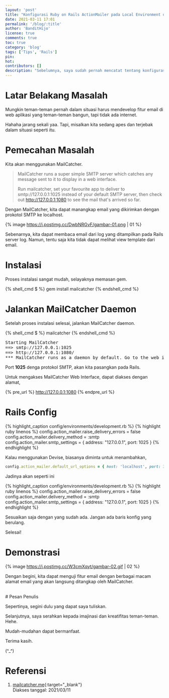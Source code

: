 ```yaml
---
layout: 'post'
title: "Konfigurasi Ruby on Rails ActionMailer pada Local Environment dengan MailCatcher"
date: 2021-03-11 17:01
permalink: '/blog/:title'
author: 'BanditHijo'
license: true
comments: true
toc: true
category: 'blog'
tags: ['Tips', 'Rails']
pin:
hot:
contributors: []
description: "Sebelumnya, saya sudah pernah mencatat tentang konfigurasi ActionMailer dengan memanfaatkan Gmail SMTP protokol untuk mengirimkan email confirmation. Untuk testing di lokal, kita dapat memanfaatkan tools MailCatcher."
---
```


# Latar Belakang Masalah

Mungkin teman-teman pernah dalam situasi harus mendevelop fitur email di web aplikasi yang teman-teman bangun, tapi tidak ada internet.

Hahaha jarang sekali yaa. Tapi, misalkan kita sedang apes dan terjebak dalam situasi seperti itu.

# Pemecahan Masalah

Kita akan menggunakan MailCatcher.

> MailCatcher runs a super simple SMTP server which catches any message sent to it to display in a web interface.
>
> Run mailcatcher, set your favourite app to deliver to smtp://127.0.0.1:1025 instead of your default SMTP server, then check out http://127.0.0.1:1080 to see the mail that's arrived so far.

Dengan MailCatcher, kita dapat manangkap email yang dikirimkan dengan prokotol SMTP ke localhost.

{% image https://i.postimg.cc/DwbNRGvF/gambar-01.png | 01 %}

Sebenarnya, kita dapat membaca email dari log yang ditampilkan pada Rails server log. Namun, tentu saja kita tidak dapat melihat view template dari email.

# Instalasi

Proses instalasi sangat mudah, selayaknya memasan gem.

{% shell_cmd $ %}
gem install mailcatcher
{% endshell_cmd %}

# Jalankan MailCatcher Daemon

Setelah proses instalasi selesai, jalankan MailCatcher daemon.

{% shell_cmd $ %}
mailcatcher
{% endshell_cmd %}

<pre>
Starting MailCatcher
==> smtp://127.0.0.1:1025
==> http://127.0.0.1:1080/
*** MailCatcher runs as a daemon by default. Go to the web interface to quit.
</pre>

Port **1025** denga protokol SMTP, akan kita pasangkan pada Rails.

Untuk mengakses MailCatcher Web Interface, dapat diakses dengan alamat,

{% pre_url %}
http://127.0.0.1:1080
{% endpre_url %}

# Rails Config

{% highlight_caption config/environments/development.rb %}
{% highlight ruby linenos %}
config.action_mailer.raise_delivery_errors = false
config.action_mailer.delivery_method = :smtp
config.action_mailer.smtp_settings = { address: "127.0.0.1", port: 1025 }
{% endhighlight %}

Kalau menggunakan Devise, biasanya diminta untuk menambahkan,

```ruby
config.action_mailer.default_url_options = { host: 'localhost', port: 3000 }
```

Jadinya akan seperti ini

{% highlight_caption config/environments/development.rb %}
{% highlight ruby linenos %}
config.action_mailer.raise_delivery_errors = false
config.action_mailer.delivery_method = :smtp
config.action_mailer.smtp_settings = { address: "127.0.0.1", port: 1025 }
{% endhighlight %}

Sesuaikan saja dengan yang sudah ada. Jangan ada baris konfig yang berulang.

Selesai!


# Demonstrasi

{% image https://i.postimg.cc/W3cmXqyt/gambar-02.gif | 02 %}

Dengan begini, kita dapat menguji fitur email dengan berbagai macam alamat email yang akan langsung ditangkap oleh MailCatcher.


<br>
# Pesan Penulis

Sepertinya, segini dulu yang dapat saya tuliskan.

Selanjutnya, saya serahkan kepada imajinasi dan kreatifitas teman-teman. Hehe.

Mudah-mudahan dapat bermanfaat.

Terima kasih.

(^_^)




# Referensi

1. [mailcatcher.me](https://mailcatcher.me/){:target="_blank"}
<br>Diakses tanggal: 2021/03/11

